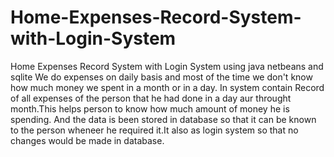 # Home-Expenses-Record-System-with-Login-System
Home Expenses Record System with Login System using java netbeans and sqlite
We do expenses on daily basis and most of the time we don't know how much money we spent in a month or in a day.
In system contain Record of all expenses of the person that he had done in a day aur throught month.This helps person to know how much amount of money he is spending.
And the data is been stored in database so that it can be known to the person wheneer he required it.It also as login system so that no changes would be made in database.
